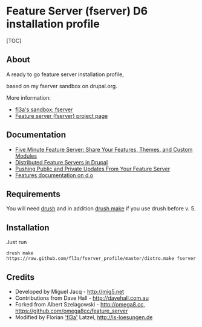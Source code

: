 # Feature Server (fserver) D6 installation profile

[TOC]

## About 

A ready to go feature server installation profile,

based on my fserver sandbox on drupal.org.


More information:
* [fl3a's sandbox: fserver](http://drupal.org/sandbox/fl3a/1539916)
* [Feature server (fserver) project page](http://drupal.org/project/fserver)

## Documentation 

* [Five Minute Feature Server: Share Your Features, Themes, and Custom Modules](http://developmentseed.org/blog/2009/sep/03/5-minute-feature-server/)
* [Distributed Feature Servers in Drupal](http://developmentseed.org/blog/2009/jun/24/distributed-feature-servers-drupal/) 
* [Pushing Public and Private Updates From Your Feature Server](http://developmentseed.org/blog/2009/jun/25/pushing-public-private-updates-your-feature-server/)
* [Features documentation on d.o](http://drupal.org/node/580026)

## Requirements

You will need [drush](http://drupal.org/project/drush) 
and in addition [drush make](http://drupal.org/project/drush_make)
if you use drush before v. 5.

## Installation 

Just run 

    drush make https://raw.github.com/fl3a/fserver_profile/master/distro.make fserver

## Credits

* Developed by Miguel Jacq - http://mig5.net
* Contributions from Dave Hall - http://davehall.com.au
* Forked from Albert Szelagowski - http://omega8.cc, https://github.com/omega8cc/feature_server
* Modified by Florian ['fl3a'](http://drupal.org/user/51103) Latzel, http://is-loesungen.de
    
